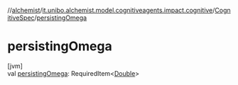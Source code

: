 //[alchemist](../../../index.md)/[it.unibo.alchemist.model.cognitiveagents.impact.cognitive](../index.md)/[CognitiveSpec](index.md)/[persistingOmega](persisting-omega.md)

# persistingOmega

[jvm]\
val [persistingOmega](persisting-omega.md): RequiredItem<[Double](https://kotlinlang.org/api/latest/jvm/stdlib/kotlin/-double/index.html)>
